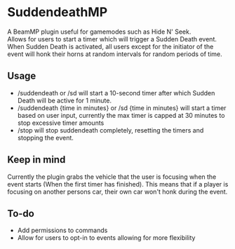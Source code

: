 # SuddendeathMP
A BeamMP plugin useful for gamemodes such as Hide N' Seek. <br />
Allows for users to start a timer which will trigger a Sudden Death event. <br />
When Sudden Death is activated, all users except for the initiator of the event will honk their horns at random intervals for random periods of time.

## Usage
* /suddendeath or /sd will start a 10-second timer after which Sudden Death will be active for 1 minute.
* /suddendeath {time in minutes} or /sd {time in minutes} will start a timer based on user input, currently the max timer is capped at 30 minutes to stop excessive timer amounts
* /stop will stop suddendeath completely, resetting the timers and stopping the event.

## Keep in mind
Currently the plugin grabs the vehicle that the user is focusing when the event starts (When the first timer has finished).
This means that if a player is focusing on another persons car, their own car won't honk during the event.

## To-do
* Add permissions to commands
* Allow for users to opt-in to events allowing for more flexibility
